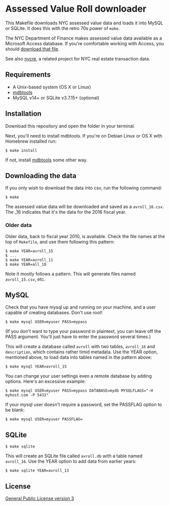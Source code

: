 Assessed Value Roll downloader
==============================

This Makefile downloads NYC assessed value data and loads it into MySQL or SQLite. It does this with the retro 70s power of `make`.

The NYC Department of Finance makes assessed value data available as a Microsoft Access database. If you're comfortable working with Access, you should [download that file](https://data.cityofnewyork.us/download/rgy2-tti8/application/zip).

See also [nycre](https://github.com/fitnr/nycre), a related project for NYC real estate transaction data.

## Requirements

* A Unix-based system (OS X or Linux)
* [mdbtools](https://github.com/brianb/mdbtools)
* MySQL v14+ or SQLite v3.7.15+ (optional)

## Installation

Download this repository and open the folder in your terminal.

Next, you'll need to install mdbtools. If you're on Debian Linux or OS X with Homebrew installed run:
````
$ make install
````

If not, install [mdbtools](https://github.com/brianb/mdbtools) some other way.

## Downloading the data

If you only wish to download the data into csv, run the following command:

````
$ make
````

The assessed value data will be downloaded and saved as a `avroll_16.csv`. The _16 indicates that it's the data for the 2016 fiscal year.

### Older data

Older data, back to fiscal year 2010, is available. Check the file names at the top of `Makefile`, and use them following this pattern:

````
$ make YEAR=avroll_15
$ ...
$ make YEAR=avroll_11
$ make YEAR=all_10
````

Note it mostly follows a pattern. This will generate files named `avroll_15.csv`, etc.

## MySQL
Check that you have mysql up and running on your machine, and a user capable of creating databases. Don't use root!

````
$ make mysql USER=myuser PASS=mypass
````
(If you don't want to type your password in plaintext, you can leave off the PASS argument. You'll just have to enter the password several times.)

This will create a database called `avroll` with two tables, `avroll_16` and `description`, which contains rather timid metadata. Use the YEAR option, mentioned above, to load data into tables named in the pattern above:
````
$ make mysql YEAR=avroll_15
````

You can change your user settings even a remote database by adding options. Here's an excessive example:

````
$ make mysql USER=myuser PASS=mypass DATABASE=mydb MYSQLFLAGS="-H myhost.com -P 5432"
````

If your mysql user doesn't require a password, set the PASSFLAG option to be blank:
````
$ make mysql USER=myuser PASSFLAG=
````

## SQLite

````
$ make sqlite
````

This will create an SQLite file called `avroll.db` with a table named `avroll_16`. Use the YEAR option to add data from earlier years:
````
$ make sqlite YEAR=avroll_13
````

## License

[General Public License version 3](https://www.gnu.org/licenses/gpl.html)

